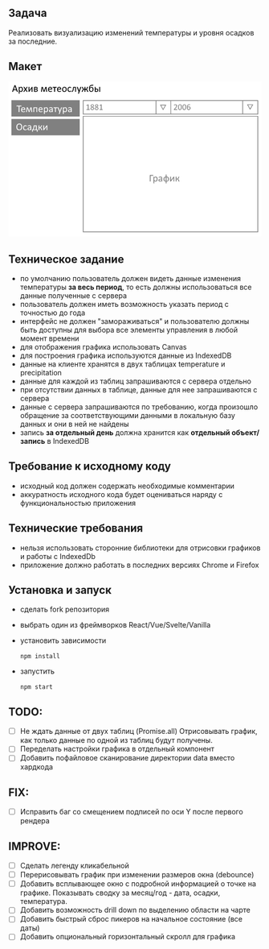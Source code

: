## Задача

Реализовать визуализацию изменений температуры и уровня осадков за последние.

## Макет

![image](design.png)

## Техническое задание

-   по умолчанию пользователь должен видеть данные изменения температуры **за весь период**, то есть должны использоваться все данные полученные с сервера
-   пользователь должен иметь возможность указать период с точностью до года
-   интерфейс не должен "замораживаться" и пользователю должны быть доступны для выбора все элементы управления в любой момент времени
-   для отображения графика использовать Canvas
-   для построения графика используются данные из IndexedDB
-   данные на клиенте хранятся в двух таблицах temperature и precipitation
-   данные для каждой из таблиц запрашиваются с сервера отдельно
-   при отсутствии данных в таблице, данные для нее запрашиваются с сервера
-   данные с сервера запрашиваются по требованию, когда произошло обращение за соответствующими данными в локальную базу данных и они в ней не найдены
-   запись **за отдельный день** должна хранится как **отдельный объект/запись** в IndexedDB

## Требование к исходному коду

-   исходный код должен содержать необходимые комментарии
-   аккуратность исходного кода будет оцениваться наряду с функциональностью приложения

## Технические требования

-   нельзя использовать сторонние библиотеки для отрисовки графиков и работы с IndexedDb
-   приложение должно работать в последних версиях Chrome и Firefox

## Установка и запуск

-   сделать fork репозитория

-   выбрать один из фреймворков React/Vue/Svelte/Vanilla

-   установить зависимости

    ```
    npm install
    ```

-   запустить
    ```
    npm start
    ```

## TODO:
- [ ] Не ждать данные от двух таблиц (Promise.all) Отрисовывать график, как только данные по одной из таблиц будут получены.
- [ ] Переделать настройки графика в отдельный компонент
- [ ] Добавить пофайловое сканирование директории data вместо хардкода

## FIX:
- [ ] Исправить баг со смещением подписей по оси Y после первого рендера

## IMPROVE:
- [ ] Сделать легенду кликабельной
- [ ] Перерисовывать график при изменении размеров окна (debounce)
- [ ] Добавить всплывающее окно с подробной информацией о точке на графике. Показывать сводку за месяц/год - дата, осадки, температура.
- [ ] Добавить возможность drill down по выделению области на чарте
- [ ] Добавить быстрый сброс пикеров на начальное состояние (все даты)
- [ ] Добавить опциональный горизонтальный скролл для графика

